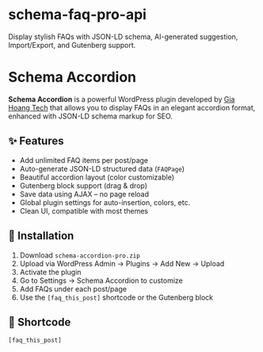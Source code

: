 # schema-faq-pro-api
Display stylish FAQs with JSON-LD schema, AI-generated suggestion, Import/Export, and Gutenberg support.
# Schema Accordion

**Schema Accordion** is a powerful WordPress plugin developed by [Gia Hoang Tech](https://giahoangtech.com) that allows you to display FAQs in an elegant accordion format, enhanced with JSON-LD schema markup for SEO.

## ✨ Features

- Add unlimited FAQ items per post/page
- Auto-generate JSON-LD structured data (`FAQPage`)
- Beautiful accordion layout (color customizable)
- Gutenberg block support (drag & drop)
- Save data using AJAX – no page reload
- Global plugin settings for auto-insertion, colors, etc.
- Clean UI, compatible with most themes

## 🚀 Installation

1. Download `schema-accordion-pro.zip`
2. Upload via WordPress Admin → Plugins → Add New → Upload
3. Activate the plugin
4. Go to Settings → Schema Accordion to customize
5. Add FAQs under each post/page
6. Use the `[faq_this_post]` shortcode or the Gutenberg block

## 🧩 Shortcode

```text
[faq_this_post]
